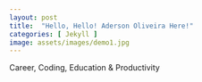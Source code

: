 ```yaml
---
layout: post
title:  "Hello, Hello! Aderson Oliveira Here!"
categories: [ Jekyll ]
image: assets/images/demo1.jpg
---
```

Career, Coding, Education & Productivity